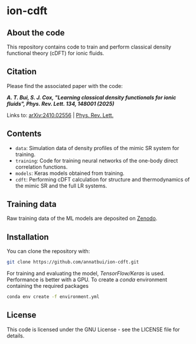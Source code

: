 # ion-cdft


## About the code

This repository contains code to train and perform classical density functional theory (cDFT) for ionic fluids.

## Citation

Please find the associated paper with the code:


***A. T. Bui, S. J. Cox, **"Learning classical density functionals for ionic fluids"**, Phys. Rev. Lett. **134**, 148001 (2025)***

Links to: [arXiv:2410.02556](
https://doi.org/10.48550/arXiv.2410.02556) | [Phys. Rev. Lett.](https://doi.org/10.1103/PhysRevLett.134.148001)


## Contents
* `data`: Simulation data of density profiles of the mimic SR system for training.
* `training`: Code for training neural networks of the one-body direct correlation functions.
* `models`: Keras models obtained from training.
* `cdft`: Performing cDFT calculation for structure and thermodynamics of the mimic SR and the full LR systems.


## Training data

Raw training data of the ML models are deposited on [Zenodo](https://zenodo.org/records/15085645).


## Installation

You can clone the repository with:
```sh
git clone https://github.com/annatbui/ion-cdft.git
```

For training and evaluating the model, *TensorFlow/Keras* is used. Performance is better with a GPU.
To create a *conda* environment containing the required packages 

```sh
conda env create -f environment.yml
```



## License

This code is licensed under the GNU License - see the LICENSE file for details.




